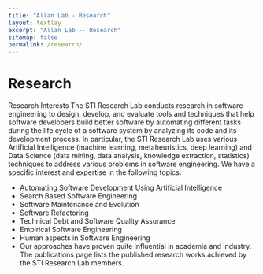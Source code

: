 ```yaml
---
title: "Allan Lab - Research"
layout: textlay
excerpt: "Allan Lab -- Research"
sitemap: false
permalink: /research/
---
```


# Research

Research Interests
The STI Research Lab conducts research in software engineering to design, develop, and evaluate tools and techniques that help software developers build better software by automating different tasks during the life cycle of a software system by analyzing its code and its development process.
In particular, the STI Research Lab uses various Artificial Intelligence (machine learning, metaheuristics, deep learning) and Data Science (data mining, data analysis, knowledge extraction, statistics) techniques to address various problems in software engineering.
We have a specific interest and expertise in the following topics:

* Automating Software Development Using Artificial Intelligence
* Search Based Software Engineering
* Software Maintenance and Evolution
* Software Refactoring
* Technical Debt and Software Quality Assurance
* Empirical Software Engineering
* Human aspects in Software Engineering
* Our approaches have proven quite influential in academia and industry. The publications page lists the published research works achieved by the STI Research Lab members.
